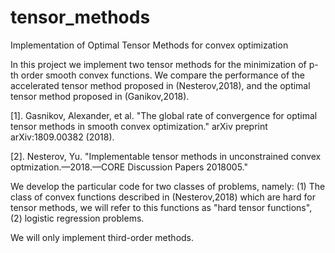 # tensor_methods
Implementation of Optimal Tensor Methods for convex optimization

In this project we implement two tensor methods for the minimization of p-th order smooth convex functions. We compare the performance of the accelerated tensor method proposed in (Nesterov,2018), and the optimal tensor method proposed in (Ganikov,2018).

[1]. Gasnikov, Alexander, et al. "The global rate of convergence for optimal tensor methods in smooth convex optimization." arXiv preprint arXiv:1809.00382 (2018).

[2]. Nesterov, Yu. "Implementable tensor methods in unconstrained convex optmization.—2018.—CORE Discussion Papers 2018005."

We develop the particular code for two classes of problems, namely: (1) The class of convex functions described in (Nesterov,2018) which are hard for tensor methods, we will refer to this functions as "hard tensor functions", (2) logistic regression problems.

We will only implement third-order methods.

